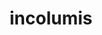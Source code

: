 ---
title: incolumis
meaning: unhurt
ch: fourteen
pos: totadjective
femstem: incolum
femend: is
neutstem: incolum
neutend: e
---